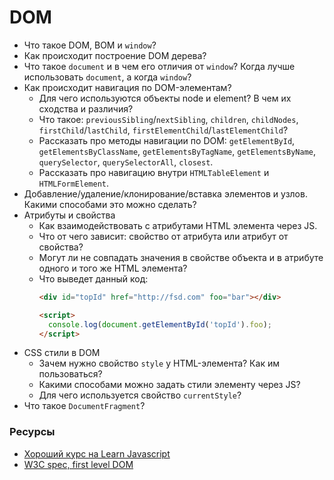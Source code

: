 # DOM

* Что такое DOM, BOM и `window`?
* Как происходит построение DOM дерева?
* Что такое `document` и в чем его отличия от `window`? Когда лучше использовать `document`, а когда `window`?
* Как происходит навигация по DOM-элементам?
  * Для чего используются объекты node и element? В чем их сходства и различия?
  * Что такое: `previousSibling`/`nextSibling`, `children`, `childNodes`, `firstChild`/`lastChild`, `firstElementChild`/`lastElementChild`?
  * Рассказать про методы навигации по DOM: `getElementById`, `getElementsByClassName`, `getElementsByTagName`, `getElementsByName`, `querySelector`, `querySelectorAll`, `closest`.
  * Рассказать про навигацию внутри `HTMLTable​Element` и `HTMLFormElement`.
* Добавление/удаление/клонирование/вставка элементов и узлов. Какими способами это можно сделать?
* Атрибуты и свойства
  * Как взаимодействовать с атрибутами HTML элемента через JS.
  * Что от чего зависит: свойство от атрибута или атрибут от свойства?
  * Могут ли не совпадать значения в свойстве объекта и в атрибуте одного и того же HTML элемента?
  * Что выведет данный код:
    ```html
    <div id="topId" href="http://fsd.com" foo="bar"></div>

    <script>
      console.log(document.getElementById('topId').foo);
    </script>
    ```
* CSS стили в DOM
  * Зачем нужно свойство `style` у HTML-элемента? Как им пользоваться?
  * Какими способами можно задать стили элементу через JS?
  * Для чего используется свойство `currentStyle`?
* Что такое `DocumentFragment`?

### Ресурсы
* [Хороший курс на Learn Javascript](https://learn.javascript.ru/document)
* [W3C spec, first level DOM](https://www.w3.org/TR/REC-DOM-Level-1/expanded-toc.html)
